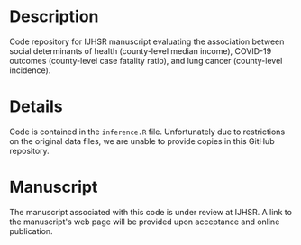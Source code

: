 # Description

Code repository for IJHSR manuscript evaluating the association between social determinants of health (county-level median income), COVID-19 outcomes (county-level case fatality ratio), and lung cancer (county-level incidence).

# Details

Code is contained in the `inference.R` file.
Unfortunately due to restrictions on the original data files, we are unable to provide copies in this GitHub repository.

# Manuscript

The manuscript associated with this code is under review at IJHSR.
A link to the manuscript's web page will be provided upon acceptance and online publication.
